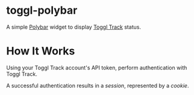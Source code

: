# toggl-polybar

A simple [Polybar](https://github.com/polybar/polybar) widget to display [Toggl Track](https://toggl.com/track/) status.

# How It Works

Using your Toggl Track account's API token, perform authentication with Toggl Track.

A successful authentication results in a *session*, represented by a *cookie*.

